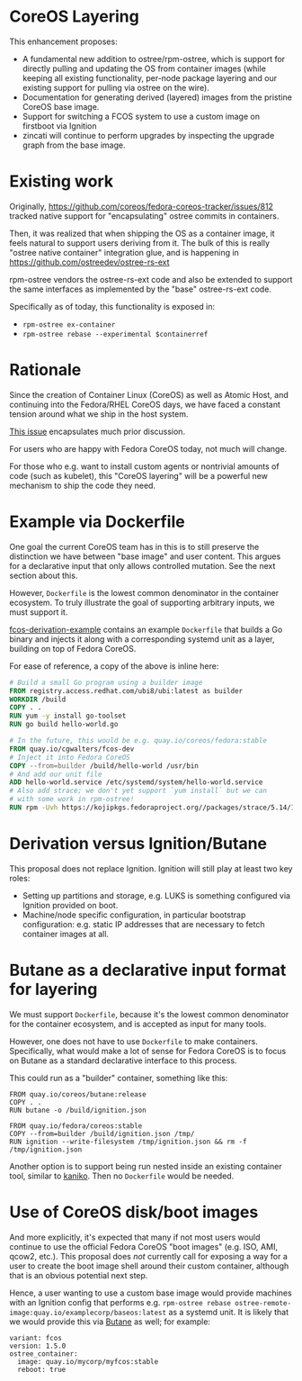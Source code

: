 # CoreOS Layering

This enhancement proposes:

- A fundamental new addition to ostree/rpm-ostree, which is support for directly pulling and updating the OS from container images (while keeping all existing functionality, per-node package layering and our existing support for pulling via ostree on the wire).
- Documentation for generating derived (layered) images from the pristine CoreOS base image.
- Support for switching a FCOS system to use a custom image on firstboot via Ignition
- zincati will continue to perform upgrades by inspecting the upgrade graph from the base image.

# Existing work

Originally, https://github.com/coreos/fedora-coreos-tracker/issues/812 tracked native support for "encapsulating" ostree commits in containers.

Then, it was realized that when shipping the OS as a container image, it feels natural to support users deriving from it.  The bulk of this is really "ostree native container" integration glue, and is happening in https://github.com/ostreedev/ostree-rs-ext

rpm-ostree vendors the ostree-rs-ext code and also be extended to support the same interfaces as implemented by the "base" ostree-rs-ext code.

Specifically as of today, this functionality is exposed in:

- `rpm-ostree ex-container`
- `rpm-ostree rebase --experimental $containerref`

# Rationale

Since the creation of Container Linux (CoreOS) as well as Atomic Host, and continuing into the Fedora/RHEL CoreOS days, we have faced a constant tension around what we ship in the host system.

[This issue](https://github.com/coreos/fedora-coreos-tracker/issues/401) encapsulates much prior discussion.

For users who are happy with Fedora CoreOS today, not much will change.

For those who e.g. want to install custom agents or nontrivial amounts of code (such as kubelet), this "CoreOS layering" will be a powerful new mechanism to ship the code they need.

# Example via Dockerfile

One goal the current CoreOS team has in this is to still preserve the distinction we have between "base image" and user content.
This argues for a declarative input that only allows controlled mutation. See the next section about this.

However, `Dockerfile` is the lowest common denominator in the container ecosystem.
To truly illustrate the goal of supporting arbitrary inputs, we must support it.

[fcos-derivation-example](https://github.com/cgwalters/fcos-derivation-example) contains an example `Dockerfile` that builds a Go binary and injects it along with a corresponding systemd unit as a layer, building on top of Fedora CoreOS.

For ease of reference, a copy of the above is inline here:

```dockerfile
# Build a small Go program using a builder image
FROM registry.access.redhat.com/ubi8/ubi:latest as builder
WORKDIR /build
COPY . .
RUN yum -y install go-toolset
RUN go build hello-world.go

# In the future, this would be e.g. quay.io/coreos/fedora:stable
FROM quay.io/cgwalters/fcos-dev
# Inject it into Fedora CoreOS
COPY --from=builder /build/hello-world /usr/bin
# And add our unit file
ADD hello-world.service /etc/systemd/system/hello-world.service
# Also add strace; we don't yet support `yum install` but we can
# with some work in rpm-ostree!
RUN rpm -Uvh https://kojipkgs.fedoraproject.org//packages/strace/5.14/1.fc34/x86_64/strace-5.14-1.fc34.x86_64.rpm
```

# Derivation versus Ignition/Butane

This proposal does not replace Ignition.  Ignition will still play at least two key roles:

- Setting up partitions and storage, e.g. LUKS is something configured via Ignition provided on boot.
- Machine/node specific configuration, in particular bootstrap configuration: e.g. static IP addresses that are necessary to fetch container images at all.

# Butane as a declarative input format for layering

We must support `Dockerfile`, because it's the lowest common denominator for the container ecosystem, and is accepted as input for many tools.

However, one does not have to use `Dockerfile` to make containers.  Specifically, what would make a lot of sense for Fedora CoreOS is to focus
on Butane as a standard declarative interface to this process.

This could run as a "builder" container, something like this:

```
FROM quay.io/coreos/butane:release
COPY . .
RUN butane -o /build/ignition.json

FROM quay.io/fedora/coreos:stable
COPY --from=builder /build/ignition.json /tmp/
RUN ignition --write-filesystem /tmp/ignition.json && rm -f /tmp/ignition.json
```

Another option is to support being run nested inside an existing container tool, similar to
[kaniko](https://github.com/GoogleContainerTools/kaniko).  Then no
`Dockerfile` would be needed.

# Use of CoreOS disk/boot images

And more explicitly, it's expected that many if not most users would continue to use the official Fedora CoreOS "boot images" (e.g. ISO, AMI, qcow2, etc.).  This proposal does *not* currently call for exposing a way for a user to create the boot image shell around their custom container, although that is an obvious potential next step.

Hence, a user wanting to use a custom base image would provide machines with an Ignition config that performs e.g. `rpm-ostree rebase ostree-remote-image:quay.io/examplecorp/baseos:latest` as a systemd unit.  It is likely that we would provide this via [Butane](github.com/coreos/butane) as well; for example:

```
variant: fcos
version: 1.5.0
ostree_container:
  image: quay.io/mycorp/myfcos:stable
  reboot: true
```
